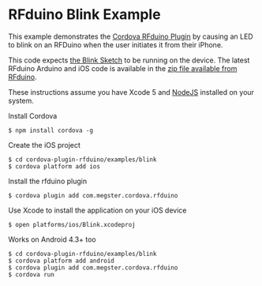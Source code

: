 # RFduino Blink Example

This example demonstrates the [Cordova RFduino Plugin](https://github.com/don/cordova-plugin-rfduino) by causing an LED to blink on an RFDuino when the user initiates it from their iPhone. 

This code expects [the Blink Sketch](https://gist.github.com/SaraJo/11353238) to be running on the device. The latest RFduino Arduino and iOS code is available in the [zip file available from  RFduino](http://www.rfduino.com/download.html).

These instructions assume you have Xcode 5 and [NodeJS](http://nodejs.org) installed on your system.

Install Cordova

    $ npm install cordova -g
    
Create the iOS project

    $ cd cordova-plugin-rfduino/examples/blink
    $ cordova platform add ios

Install the rfduino plugin

    $ cordova plugin add com.megster.cordova.rfduino
    
Use Xcode to install the application on your iOS device

    $ open platforms/ios/Blink.xcodeproj
    
Works on Android 4.3+ too

    $ cd cordova-plugin-rfduino/examples/blink
    $ cordova platform add android
    $ cordova plugin add com.megster.cordova.rfduino
    $ cordova run